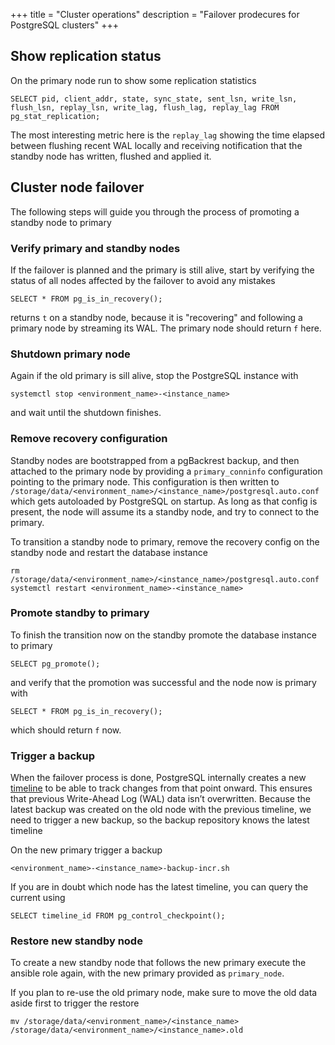 +++
title = "Cluster operations"
description = "Failover prodecures for PostgreSQL clusters"
+++


## Show replication status

On the primary node run to show some replication statistics

```postgresql
SELECT pid, client_addr, state, sync_state, sent_lsn, write_lsn, flush_lsn, replay_lsn, write_lag, flush_lag, replay_lag FROM pg_stat_replication;
```

The most interesting metric here is the `replay_lag` showing the time elapsed between flushing recent WAL locally and receiving notification that the standby node has written, flushed and applied it.

## Cluster node failover

The following steps will guide you through the process of promoting a standby node to primary

### Verify primary and standby nodes

If the failover is planned and the primary is still alive, start by verifying the status of all nodes affected by the failover to avoid any mistakes

```postgresql
SELECT * FROM pg_is_in_recovery();
```

returns `t` on a standby node, because it is "recovering" and following a primary node by streaming its WAL. The primary node should return `f` here.


### Shutdown primary node

Again if the old primary is sill alive, stop the PostgreSQL instance with

```shell
systemctl stop <environment_name>-<instance_name>
```

and wait until the shutdown finishes.

### Remove recovery configuration

Standby nodes are bootstrapped from a pgBackrest backup, and then attached to the primary node by providing a `primary_conninfo` configuration pointing to the primary node. This configuration is then written to `/storage/data/<environment_name>/<instance_name>/postgresql.auto.conf` which gets autoloaded by PostgreSQL on startup. As long as that config is present, the node will assume its a standby node, and try to connect to the primary.

To transition a standby node to primary, remove the recovery config on the standby node and restart the database instance

```shell
rm /storage/data/<environment_name>/<instance_name>/postgresql.auto.conf
systemctl restart <environment_name>-<instance_name>
```

### Promote standby to primary

To finish the transition now on the standby promote the database instance to primary

```postgresql
SELECT pg_promote();
```

and verify that the promotion was successful and the node now is primary with

```postgresql
SELECT * FROM pg_is_in_recovery();
```

which should return `f` now.

### Trigger a backup

When the failover process is done, PostgreSQL internally creates a new [timeline](https://www.postgresql.org/docs/current/continuous-archiving.html#BACKUP-TIMELINES) to be able to track changes from that point onward. This ensures that previous Write-Ahead Log (WAL) data isn’t overwritten. Because the latest backup was created on the old node with the previous timeline, we need to trigger a new backup, so the backup repository knows the latest timeline 

On the new primary trigger a backup

```shell
<environment_name>-<instance_name>-backup-incr.sh
```

If you are in doubt which node has the latest timeline, you can query the current using

```postgresql
SELECT timeline_id FROM pg_control_checkpoint();
```

### Restore new standby node

To create a new standby node that follows the new primary execute the ansible role again, with the new primary provided as `primary_node`. 

If you plan to re-use the old primary node, make sure to move the old data aside first to trigger the restore

```shell
mv /storage/data/<environment_name>/<instance_name> /storage/data/<environment_name>/<instance_name>.old
```
